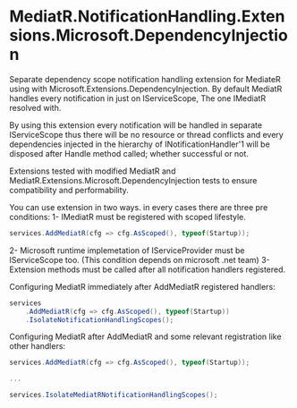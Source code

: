 # MediatR.NotificationHandling.Extensions.Microsoft.DependencyInjection
Separate dependency scope notification handling extension for MediateR using with Microsoft.Extensions.DependencyInjection.
By default MediatR handles every notification in just on IServiceScope, The one IMediatR resolved with.

By using this extension every notification will be handled in separate IServiceScope thus there will be no resource or thread conflicts and every dependencies injected in the hierarchy of INotificationHandler'1 will be disposed after Handle method called; whether successful or not.

Extensions tested with modified MediatR and MediatR.Extensions.Microsoft.DependencyInjection tests to ensure compatibility and performability.

You can use extension in two ways. in every cases there are three pre conditions:
1- IMediatR must be registered with scoped lifestyle.

```c#
services.AddMediatR(cfg => cfg.AsScoped(), typeof(Startup));
```

2- Microsoft runtime implemetation of IServiceProvider must be IServiceScope too. (This condition depends on microsoft .net team)
3- Extension methods must be called after all notification handlers registered.

Configuring MediatR immediately after AddMediatR registered handlers:

```c#
services
	.AddMediatR(cfg => cfg.AsScoped(), typeof(Startup))
	.IsolateNotificationHandlingScopes();
```

Configuring MediatR after AddMediatR and some relevant registration like other handlers:

```c#
services.AddMediatR(cfg => cfg.AsScoped(), typeof(Startup));

...

services.IsolateMediatRNotificationHandlingScopes();
```